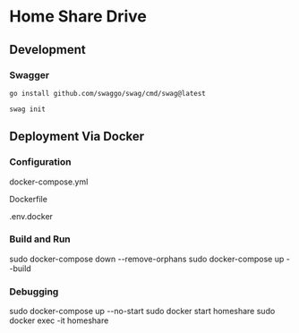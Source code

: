 # Home Share Drive

## Development

### Swagger

`go install github.com/swaggo/swag/cmd/swag@latest`

`swag init`

## Deployment Via Docker

### Configuration

docker-compose.yml

Dockerfile

.env.docker

### Build and Run

sudo docker-compose down --remove-orphans
sudo docker-compose up --build

### Debugging

sudo docker-compose up --no-start
sudo docker start homeshare
sudo docker exec -it homeshare








